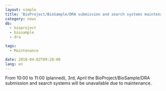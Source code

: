 ```yaml
---
layout: simple
title: 'BioProject/BioSample/DRA submission and search systems maintenance (10:00-11:00, 3rd, April)'
category: news
db:
  - bioproject
  - biosample
  - dra

tags:
  - Maintenance

date: 2018-04-02T09:28:00
lang: en
---
```


<p>From 10:00 to 11:00 (planned), 3rd, April the BioProject/BioSample/DRA submission and search systems will be unavailable due to maintenance.</p>
